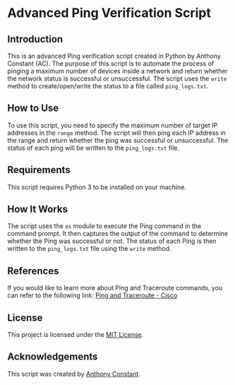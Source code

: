# Advanced Ping Verification Script

## Introduction

This is an advanced Ping verification script created in Python by Anthony Constant (AC). The purpose of this script is to automate the process of pinging a maximum number of devices inside a network and return whether the network status is successful or unsuccessful. The script uses the `write` method to create/open/write the status to a file called `ping_logs.txt`.

## How to Use

To use this script, you need to specify the maximum number of target IP addresses in the `range` method. The script will then ping each IP address in the range and return whether the ping was successful or unsuccessful. The status of each ping will be written to the `ping_logs.txt` file.

## Requirements

This script requires Python 3 to be installed on your machine.

## How It Works

The script uses the `os` module to execute the Ping command in the command prompt. It then captures the output of the command to determine whether the Ping was successful or not. The status of each Ping is then written to the `ping_logs.txt` file using the `write` method.

## References

If you would like to learn more about Ping and Traceroute commands, you can refer to the following link: [Ping and Traceroute - Cisco](https://www.cisco.com/c/en/us/support/docs/ios-nx-os-software/ios-software-releases-121-mainline/12778-ping-traceroute.html)

## License

This project is licensed under the [MIT License](https://opensource.org/licenses/MIT).

## Acknowledgements

This script was created by [Anthony Constant](https://anthonyconstant.co.uk/). 
